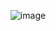 <div align = "center">
  
![image](https://github.com/Sisir2311/CodeWithMe/assets/74948767/59ff2a71-1ed5-4974-b7fa-619a6a31f777)
  
</div>
